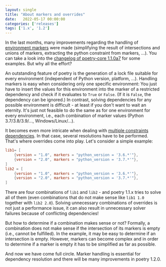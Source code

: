 ```yaml
---
layout: single
title: "About markers and overrides"
date:   2022-05-17 00:00:00
categories: ['releases']
tags: ['1.x', '1.2']
---
```


In the last months, many improvements regarding the handling of
[environment markers](https://python-poetry.org/docs/dependency-specification/#using-environment-markers)
were made (simplifying the result of intersections and unions of markers,
extracting the python constraint from markers, ...). You can take a look into the 
[changelog of poetry-core 1.1.0a7](https://github.com/python-poetry/poetry-core/releases/tag/1.1.0a7)
for some examples. But why all the effort?

<!--more-->

An outstanding feature of poetry is the generation of a lock file suitable for
every environment (independent of Python version, platform, ...).
Handling markers is easy when considering only one specific environment:
You just have to insert the values for this environment into the marker
of a restricted dependency and check if it evaluates to `True` or `False`.
(If it is `False`, the dependency can be ignored.)
In contrast, solving dependencies for any possible environment is difficult - at least
if you don't want to wait an eternity. It's just not feasible to do the same as for one
environment for every environment, i.e., each combination of marker values
(Python 3.7/3.8/3.9/..., Windows/Linux/...).

It becomes even more intricate when dealing with
[multiple constraints dependencies](https://python-poetry.org/docs/dependency-specification/#multiple-constraints-dependencies).
In that case, several resolutions have to be performed.
That's where overrides come into play. Let's consider a simple example:

```toml
lib1= [
    {version = "1.0", markers = "python_version = '3.6.*'"},
    {version = "2.0", markers = "python_version = '3.7.*'"},
]
lib2 = [
    {version = "1.0", markers = "python_version = '3.6.*'"},
    {version = "2.0", markers = "python_version = '3.7.*'"},
]
```

There are four combinations of `lib1` and `lib2` - and poetry 1.1.x tries to solve all
of them (even combinations that do not make sense like `lib1 1.0` together with
`lib2 2.0`).
Solving unnecessary combinations of overrides is not just a performance
issue, it can also result in unnecessary solver failures because of conflicting
dependencies!

But how to determine if a combination makes sense or not?
Formally, a combination does not make sense if the intersection of its markers is empty
(i.e., cannot be fulfilled). In the example, it may be easy to determine if an
intersection is empty. However, markers can become complex and in order to determine if
a marker is empty it has to be simplified as far as possible.

And now we have come full circle. Marker handling is essential for dependency resolution
and there will be many improvements in poetry 1.2.0.

